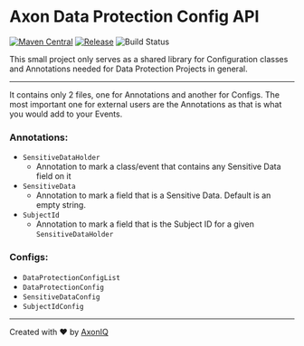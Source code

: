 # Axon Data Protection Config API

[![Maven Central](https://maven-badges.herokuapp.com/maven-central/io.axoniq/axon-dataprotection-config-api/badge.svg)](https://maven-badges.herokuapp.com/maven-central/io.axoniq/axon-dataprotection-config-api)
[![Release](https://img.shields.io/github/release/AxonIQ/axon-dataprotection-config-api.svg?style=flat-square)](https://github.com/AxonIQ/axon-dataprotection-config-api/releases/latest)
![Build Status](https://github.com/AxonIQ/axon-dataprotection-config-api/workflows/Axon%20Data%20Protection%20Config%20API/badge.svg?branch=master)

This small project only serves as a shared library for Configuration classes and Annotations needed for Data Protection Projects in general.

---

It contains only 2 files, one for Annotations and another for Configs. The most important one for external users are the Annotations as that is what you would add to your Events.

### Annotations:
- `SensitiveDataHolder`
  - Annotation to mark a class/event that contains any Sensitive Data field on it
- `SensitiveData`
  - Annotation to mark a field that is a Sensitive Data. Default is an empty string.
- `SubjectId`
  - Annotation to mark a field that is the Subject ID for a given `SensitiveDataHolder`

### Configs:
- `DataProtectionConfigList`
- `DataProtectionConfig`
- `SensitiveDataConfig`
- `SubjectIdConfig`

---
Created with :heart: by [AxonIQ](https://axoniq.io/)